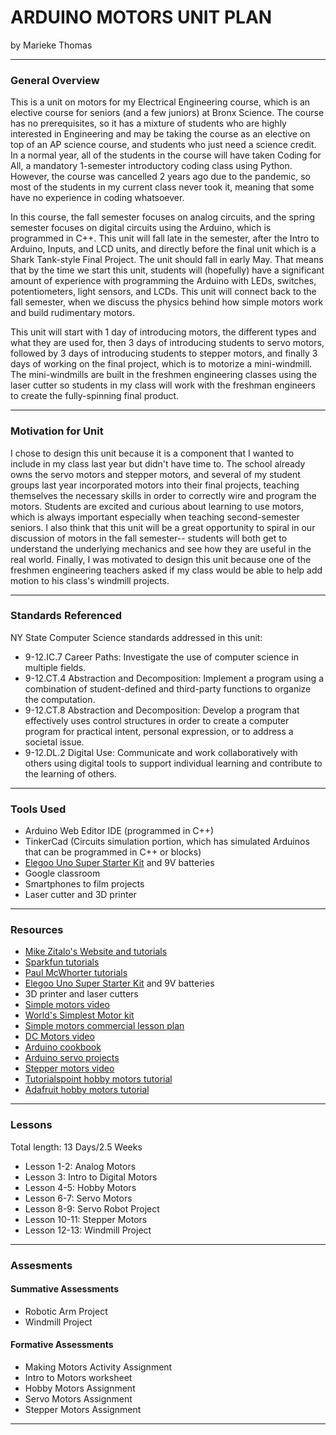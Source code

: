 # ARDUINO MOTORS UNIT PLAN
by Marieke Thomas

-----

### General Overview
This is a unit on motors for my Electrical Engineering course, which is an elective course for seniors (and a few juniors) at Bronx Science. The course has no prerequisites, so it has a mixture of students who are highly interested in Engineering and may be taking the course as an elective on top of an AP science course, and students who just need a science credit. In a normal year, all of the students in the course will have taken Coding for All, a mandatory 1-semester introductory coding class using Python. However, the course was cancelled 2 years ago due to the pandemic, so most of the students in my current class never took it, meaning that some have no experience in coding whatsoever.

In this course, the fall semester focuses on analog circuits, and the spring semester focuses on digital circuits using the Arduino, which is programmed in C++. This unit will fall late in the semester, after the Intro to Arduino, Inputs, and LCD units, and directly before the final unit which is a Shark Tank-style Final Project. The unit should fall in early May. That means that by the time we start this unit, students will (hopefully) have a significant amount of experience with programming the Arduino with LEDs, switches, potentiometers, light sensors, and LCDs. This unit will connect back to the fall semester, when we discuss the physics behind how simple motors work and build rudimentary motors.

This unit will start with 1 day of introducing motors, the different types and what they are used for, then 3 days of introducing students to servo motors, followed by 3 days of introducing students to stepper motors, and finally 3 days of working on the final project, which is to motorize a mini-windmill. The mini-windmills are built in the freshmen engineering classes using the laser cutter so students in my class will work with the freshman engineers to create the fully-spinning final product.

---

### Motivation for Unit
I chose to design this unit because it is a component that I wanted to include in my class last year but didn't have time to. The school already owns the servo motors and stepper motors, and several of my student groups last year incorporated motors into their final projects, teaching themselves the necessary skills in order to correctly wire and program the motors. Students are excited and curious about learning to use motors, which is always important especially when teaching second-semester seniors. I also think that this unit will be a great opportunity to spiral in our discussion of motors in the fall semester-- students will both get to understand the underlying mechanics and see how they are useful in the real world. Finally, I was motivated to design this unit because one of the freshmen engineering teachers asked if my class would be able to help add motion to his class's windmill projects.

---

### Standards Referenced
NY State Computer Science standards addressed in this unit:

* 9-12.IC.7 Career Paths: Investigate the use of computer science in multiple fields. 
* 9-12.CT.4 Abstraction and Decomposition: Implement a program using a combination of student-defined and third-party functions to organize the computation.
* 9-12.CT.8 Abstraction and Decomposition: Develop a program that effectively uses control structures in order to create a computer program for practical intent, personal expression, or to address a societal issue.
* 9-12.DL.2 Digital Use: Communicate and work collaboratively with others using digital tools to support individual learning and contribute to the learning of others.

---

### Tools Used
* Arduino Web Editor IDE (programmed in C++)
* TinkerCad (Circuits simulation portion, which has simulated Arduinos that can be programmed in C++ or blocks)
* [Elegoo Uno Super Starter Kit](https://www.elegoo.com/products/elegoo-uno-project-super-starter-kit) and 9V batteries
* Google classroom
* Smartphones to film projects
* Laser cutter and 3D printer
---

### Resources
* [Mike Zitalo's Website and tutorials](https://sites.google.com/view/zphysics/arduino-page?authuser=0)
* [Sparkfun tutorials](https://learn.sparkfun.com/tutorials/sparkfun-inventors-kit-experiment-guide---v41/circuit-5a-motor-basics)
* [Paul McWhorter tutorials](https://www.youtube.com/playlist?list=PLGs0VKk2DiYw-L-RibttcvK-WBZm8WLEP)
* [Elegoo Uno Super Starter Kit](https://www.elegoo.com/products/elegoo-uno-project-super-starter-kit) and 9V batteries
* 3D printer and laser cutters
* [Simple motors video](https://www.youtube.com/watch?v=4CGjs-Z7bDE)
* [World's Simplest Motor kit](https://www.teachersource.com/product/worlds-simplest-motor)
* [Simple motors commercial lesson plan](https://cdn.commercev3.net/cdn.teachersource.com/downloads/lesson_pdf/SS-11.pdf)
* [DC Motors video](https://www.youtube.com/watch?v=CWulQ1ZSE3c&t=147s)
* [Arduino cookbook](https://books.google.com/books/about/Arduino_Cookbook.html?id=nxE245VgtsUC&printsec=frontcover&source=kp_read_button#v=onepage&q&f=false)
* [Arduino servo projects](https://create.arduino.cc/projecthub/projects/tags/servo)
* [Stepper motors video](https://www.youtube.com/watch?v=eyqwLiowZiU)
* [Tutorialspoint hobby motors tutorial](https://www.tutorialspoint.com/arduino/arduino_dc_motor.htm#)
* [Adafruit hobby motors tutorial](https://learn.adafruit.com/adafruit-arduino-lesson-15-dc-motor-reversing/an-experiment)
---

### Lessons
Total length: 13 Days/2.5 Weeks
* Lesson 1-2: Analog Motors
* Lesson 3: Intro to Digital Motors
* Lesson 4-5: Hobby Motors
* Lesson 6-7: Servo Motors
* Lesson 8-9: Servo Robot Project
* Lesson 10-11: Stepper Motors
* Lesson 12-13: Windmill Project


---

### Assesments

#### Summative Assessments
* Robotic Arm Project
* Windmill Project

#### Formative Assessments
* Making Motors Activity Assignment
* Intro to Motors worksheet
* Hobby Motors Assignment
* Servo Motors Assignment
* Stepper Motors Assignment

---
